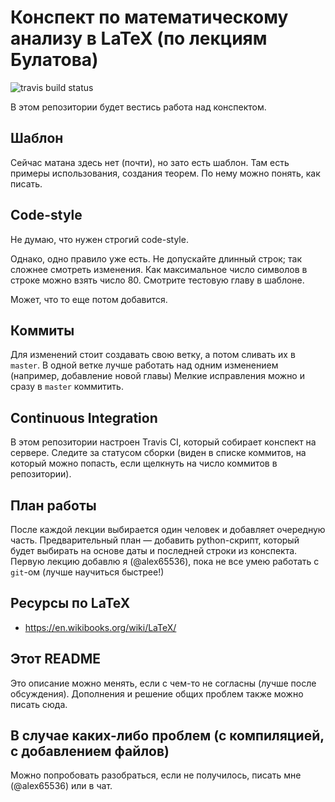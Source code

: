 # Конспект по математическому анализу в LaTeX (по лекциям Булатова)

![travis build status](https://api.travis-ci.com/alex65536/bulatov-lectures.svg?token=jpeNqaJZZxa4oU5dqJk8&branch=master)


В этом репозитории будет вестись работа над конспектом.

## Шаблон

Сейчас матана здесь нет (почти), но зато есть шаблон.
Там есть примеры использования, создания теорем.
По нему можно понять, как писать.

## Code-style

Не думаю, что нужен строгий code-style.

Однако, одно правило уже есть.
Не допускайте длинный строк; так сложнее смотреть изменения.
Как максимальное число символов в строке можно взять число 80.
Смотрите тестовую главу в шаблоне.

Может, что то еще потом добавится.

## Коммиты

Для изменений стоит создавать свою ветку, а потом сливать их в `master`.
В одной ветке лучше работать над одним изменением
(например, добавление новой главы)
Мелкие исправления можно и сразу в `master` коммитить.

## Continuous Integration

В этом репозитории настроен Travis CI, который собирает конспект на сервере.
Следите за статусом сборки
(виден в списке коммитов, на который можно попасть,
если щелкнуть на число коммитов в репозитории).

## План работы

После каждой лекции выбирается один человек и добавляет очередную часть.
Предварительный план &mdash; добавить python-скрипт, который будет выбирать
на основе даты и последней строки из конспекта. Первую лекцию добавлю я
(@alex65536), пока не все умею работать с `git`-ом
(лучше научиться быстрее!)

## Ресурсы по LaTeX

* https://en.wikibooks.org/wiki/LaTeX/

## Этот README

Это описание можно менять, если с чем-то не согласны (лучше после обсуждения).
Дополнения и решение общих проблем также можно писать сюда.

## В случае каких-либо проблем (с компиляцией, с добавлением файлов)

Можно попробовать разобраться, если не получилось,
писать мне (@alex65536) или в чат.
